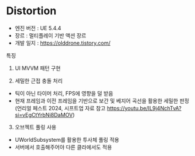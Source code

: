 # Distortion
- 엔진 버전 : UE 5.4.4
- 장르 : 멀티플레이 기반 액션 장르
- 개발 일지 : https://olddrone.tistory.com/

특징
1. UI MVVM 패턴 구현

2. 세밀한 근접 충돌 처리
- 틱이 아닌 타이머 처리, FPS에 영향을 덜 받음
- 현재 프레임과 이전 프레임을 기반으로 보간 및 베지어 곡선을 활용한 세밀한 판정
(언리얼 페스트 2024, 시프트업 자료 참고 https://youtu.be/IL9j4NchTvA?si=vEgCtYrbNi8DaMOV)

3. 오브젝트 풀링 사용
- UWorldSubsystem를 활용한 투사체 풀링 적용
- 서버에서 호출해주어야 다른 클라에서도 적용